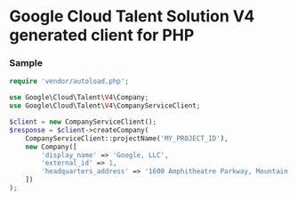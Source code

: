 # Google Cloud Talent Solution V4 generated client for PHP

### Sample

```php
require 'vendor/autoload.php';

use Google\Cloud\Talent\V4\Company;
use Google\Cloud\Talent\V4\CompanyServiceClient;

$client = new CompanyServiceClient();
$response = $client->createCompany(
    CompanyServiceClient::projectName('MY_PROJECT_ID'),
    new Company([
        'display_name' => 'Google, LLC',
        'external_id' => 1,
        'headquarters_address' => '1600 Amphitheatre Parkway, Mountain View, CA'
    ])
);
```
